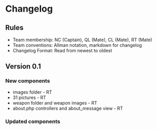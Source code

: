 # Changelog 

## Rules

* Team membership:  NC (Captain), QL (Mate), CL (Mate), RT (Mate)
* Team conventions: Allman notation, markdown for changelog  
* Changelog Format: Read from newest to oldest

## Version 0.1

### New components
* images folder - RT 
* 31 pictures - RT
* weapon folder and weapon images - RT
* about.php controllers and about_message view - RT

### Updated components
